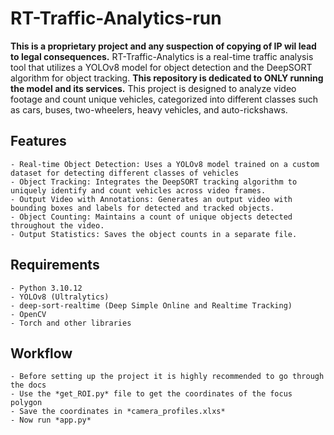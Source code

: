 # RT-Traffic-Analytics-run
**This is a proprietary project and any suspection of copying of IP wil lead to legal consequences.**
RT-Traffic-Analytics is a real-time traffic analysis tool that utilizes a YOLOv8 model for object detection and the DeepSORT algorithm for object tracking. 
**This repository is dedicated to ONLY running the model and its services.**
This project is designed to analyze video footage and count unique vehicles, categorized into different classes such as cars, buses, two-wheelers, heavy vehicles, and auto-rickshaws.

## Features
    - Real-time Object Detection: Uses a YOLOv8 model trained on a custom dataset for detecting different classes of vehicles
    - Object Tracking: Integrates the DeepSORT tracking algorithm to uniquely identify and count vehicles across video frames.
    - Output Video with Annotations: Generates an output video with bounding boxes and labels for detected and tracked objects.
    - Object Counting: Maintains a count of unique objects detected throughout the video.
    - Output Statistics: Saves the object counts in a separate file.
   
## Requirements
    - Python 3.10.12
    - YOLOv8 (Ultralytics)
    - deep-sort-realtime (Deep Simple Online and Realtime Tracking)
    - OpenCV
    - Torch and other libraries
   
## Workflow
    - Before setting up the project it is highly recommended to go through the docs
    - Use the *get_ROI.py* file to get the coordinates of the focus polygon
    - Save the coordinates in *camera_profiles.xlxs*
    - Now run *app.py*
